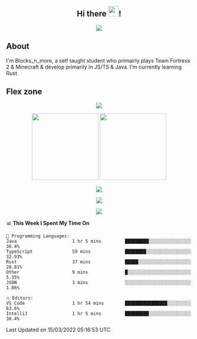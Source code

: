 <h2 align="center">
  Hi there <img src="https://media.giphy.com/media/hvRJCLFzcasrR4ia7z/giphy.gif" width="28">!
</h2>

<p align="center">
  <img src="https://forthebadge.com/images/badges/0-percent-optimized.svg">
</p>

## About
I'm Blocks_n_more, a self taught student who primairly plays Team Fortress 2 & Minecraft & develop primarily in JS/TS & Java. I'm currently learning Rust

## Flex zone
<p align="center">
 <img src="https://github-profile-summary-cards.vercel.app/api/cards/profile-details?username=Blocksnmore&theme=github_dark">
</p>
<p align="center">
 <img height="180em" src="https://github-readme-stats.vercel.app/api?username=Blocksnmore&show_icons=true&theme=dark&hide_border=true">
 <img height="180em" src="https://github-readme-stats.vercel.app/api/top-langs/?username=Blocksnmore&layout=compact&theme=dark&hide_border=true"> 
</p>
<p align="center">
 <img src="https://github-readme-streak-stats.herokuapp.com/?user=Blocksnmore&theme=dark&hide_border=true">
</p>
<p align="center">
 <img src="https://activity-graph.herokuapp.com/graph?username=Blocksnmore&theme=github&hide_border=true"> 
</p>
<p align="center">
 <img src="https://github-profile-trophy.vercel.app/?username=Blocksnmore&theme=nord">
</p>

<!--START_SECTION:waka-->
📊 **This Week I Spent My Time On** 

```text
💬 Programming Languages: 
Java                     1 hr 5 mins         █████████░░░░░░░░░░░░░░░░   36.4% 
TypeScript               59 mins             ████████░░░░░░░░░░░░░░░░░   32.93% 
Rust                     37 mins             █████░░░░░░░░░░░░░░░░░░░░   20.81% 
Other                    9 mins              █░░░░░░░░░░░░░░░░░░░░░░░░   5.35% 
JSON                     3 mins              ░░░░░░░░░░░░░░░░░░░░░░░░░   1.86%

🔥 Editors: 
VS Code                  1 hr 54 mins        ████████████████░░░░░░░░░   63.6% 
IntelliJ                 1 hr 5 mins         █████████░░░░░░░░░░░░░░░░   36.4%

```


 Last Updated on 15/03/2022 05:16:53 UTC
<!--END_SECTION:waka-->
